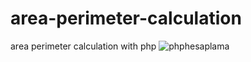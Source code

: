 # area-perimeter-calculation
area perimeter calculation with php
![phphesaplama](https://github.com/kubraStack/area-perimeter-calculation/assets/90907447/32761c7f-9577-4b71-9d03-26ca606635c4)
